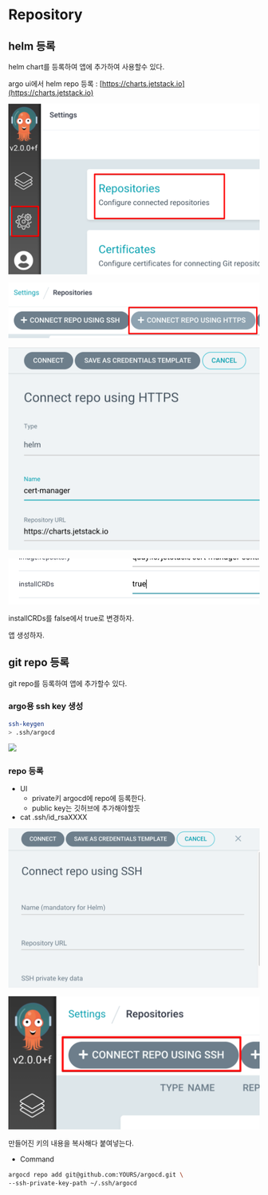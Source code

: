 # Repository

## helm 등록

helm chart를 등록하여 앱에 추가하여 사용할수 있다.

argo ui에서 helm repo 등록 : [https://charts.jetstack.io](https://charts.jetstack.io)

![](../.gitbook/assets/argocd-repository-01.png)

![](../.gitbook/assets/argocd-repository-02.png)

![](../.gitbook/assets/argocd-repository-03.png)

![](../.gitbook/assets/argocd-repository-04.png)

installCRDs를 false에서 true로 변경하자.

앱 생성하자.

## git repo 등록

git repo를 등록하여 앱에 추가할수 있다.

### argo용 ssh key 생성

```sh
ssh-keygen
> .ssh/argocd
```

![](https://github.com/teamsmiley/modern-ci-cd/.gitbook/assets/argocd-repo-04.png)

### repo 등록

- UI
  - private키 argocd에 repo에 등록한다.
  - public key는 깃허브에 추가해야할듯
- cat .ssh/id_rsaXXXX

![](../.gitbook/assets/argocd-repo-05.png)

![](../.gitbook/assets/argocd-repo-06.png)

만들어진 키의 내용을 복사해다 붙여넣는다.

- Command

```sh
argocd repo add git@github.com:YOURS/argocd.git \
--ssh-private-key-path ~/.ssh/argocd
```
